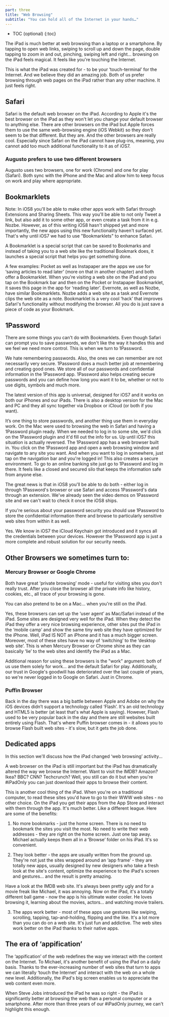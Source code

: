 ```yaml
---
part: three
title: "Web Browsing"
subtitle: "You can hold all of the Internet in your hands…"
---
```


* TOC (optional)
{:toc}

The iPad is much better at web browsing than a laptop or a smartphone. By tapping to open web links, swiping to scroll up and down the page, double tapping to zoom in and out, pinching, swiping left and right... browsing on the iPad feels magical. It feels like you're touching the Internet.

This is what the iPad was created for - to be your ‘touch-terminal’ for the Internet. And we believe they did an amazing job. Both of us prefer browsing through web pages on the iPad rather than any other machine. It just feels right.

## Safari

Safari is the default web browser on the iPad. According to Apple it's the best browser on the iPad as they won't let you change your default browser to anything else. There are other browsers on the iPad but Apple forces them to use the same web-browsing engine (iOS Webkit) so they don't seem to be that different. But they are. And the other browsers are really cool. Especially since Safari on the iPad cannot have plug-ins, meaning, you cannot add too much additional functionality to it as of iOS7.

### Augusto prefers to use two different browsers

Augusto uses two browsers, one for work (Chrome) and one for play (Safari). Both sync with the iPhone and the Mac and allow him to keep focus on work and play where appropriate.

## Bookmarklets

Note: In iOS8 you'll be able to make other apps work with Safari through Extensions and Sharing Sheets. This way you'll be able to not only Tweet a link, but also add it to some other app, or even create a task from it in e.g. Nozbe. However, as of this writing iOS8 hasn't shipped yet and more importantly, the new apps using this new functionality haven't surfaced yet. That's why until iOS7 we had to use "Bookmarklets" to enhance Safari.

A Bookmarklet is a special script that can be saved to Bookmarks and instead of taking you to a web site like the traditional Bookmark does, it launches a special script that helps you get something done.

A few examples: Pocket as well as Instapaper are the apps we use for ‘saving articles to read later’ (more on that in another chapter) and both offer a Bookmarklet. When you're visiting a web site on the iPad and you tap on the Bookmark bar and then on the Pocket or Instapaper Bookmarklet, it saves this page in the app for ‘reading later’. Evernote, as well as Nozbe, have similar Bookmarklets. Nozbe adds a web site as a task and Evernote clips the web site as a note. Bookmarklet is a very cool ‘hack’ that improves Safari's functionality without modifying the browser. All you do is just save a piece of code as your Bookmark.

## 1Password

There are some things you can't do with Bookmarklets. Even though Safari can prompt you to save passwords, we don't like the way it handles this and we feel we need more control. This is when we turn to 1Password.

We hate remembering passwords. Also, the ones we can remember are not necessarily very secure. 1Password does a much better job at remembering and creating good ones. We store all of our passwords and confidential information in the 1Password app. 1Password also helps creating secure passwords and you can define how long you want it to be, whether or not to use digits, symbols and much more.

The latest version of this app is universal, designed for iOS7 and it works on both our iPhones and our iPads. There is also a desktop version for the Mac and PC and they all sync together via Dropbox or iCloud (or both if you want).

It’s one thing to store passwords, and another thing use them in everyday work. On the Mac were used to browsing the web in Safari and having a 1Password plugin ready. When we needed to log in to some site, we'd click on the 1Password plugin and it'd fill out the info for us. Up until iOS7 this situation is actually reversed. The 1Password app has a web browser built in. You click on the 1Password app and open a web browsing window and navigate to any site you want. And when you want to log in somewhere, just tap on the navigation bar and you're logged in! This also creates a secure environment. To go to an online banking site just go to 1Password and log in there. It feels like a closed and secured silo that keeps the information safe from anyone else.

The great news is that in iOS8 you'll be able to do both - either log in through 1Password's browser or use Safari and access 1Password's data through an extension. We've already seen the video demos on 1Password site and we can't wait to check it once the iOS8 ships.

If you're serious about your password security you should use 1Password to store the confidential information there and browse to particularly sensitive web sites from within it as well.

Yes. We know in iOS7 the iCloud Keychain got introduced and it syncs all the credentials between your devices. However the 1Password app is just a more complete and robust solution for our security needs.

## Other Browsers we sometimes turn to:

### Mercury Browser or Google Chrome

Both have great ‘private browsing’ mode - useful for visiting sites you don't really trust. After you close the browser all the private info like history, cookies, etc., all trace of your browsing is gone.

You can also pretend to be on a Mac... when you're still on the iPad.

Yes, these browsers can set up the ‘user agent’ as Mac/Safari instead of the iPad. Some sites are designed very well for the iPad. When they detect the iPad they offer a very nice browsing experience, other sites put the iPad in the ‘mobile camp’ and show the same tiny web site they have optimized for the iPhone. Well, iPad IS NOT an iPhone and it has a much bigger screen. Moreover, most of these sites have no way of ‘switching’ to the ‘desktop web site’. This is when Mercury Browser or Chrome shine as they can basically ‘lie’ to the web sites and identify the iPad as a Mac.

Additional reason for using these browsers is the "work" argument: both of us use them solely for work... and the default Safari for play. Additionally, our trust in Google's goodwill has deteriorated over the last couple of years, so we're never logged in to Google on Safari. Just in Chrome.

### Puffin Browser

Back in the day there was a big battle between Apple and Adobe on why the iOS devices didn’t support a technology called ‘Flash’. It's an old technology and HTML5 is better (at least that's what Apple is saying). However, Flash used to be very popular back in the day and there are still websites built entirely using Flash. That's where Puffin browser comes in - it allows you to browse Flash built web sites - it's slow, but it gets the job done.

## Dedicated apps

In this section we'll discuss how the iPad changed ‘web browsing’ activity...

A web browser on the iPad is still important but the iPad has dramatically altered the way we browse the Internet. Want to visit the IMDB? Amazon? Ikea? BBC? CNN? Techcrunch? Well, you still can do it but when you're #iPadOnly you can just download their apps to browse their content.

This is another cool thing of the iPad. When you're on a traditional computer, to read these sites you'd have to go to their WWW web sites - no other choice. On the iPad you get their apps from the App Store and interact with them through the app. It's much better. Like a different league. Here are some of the benefits:

1) No more bookmarks - just the home screen. There is no need to bookmark the sites you visit the most. No need to write their web addresses - they are right on the home screen. Just one tap away. Michael actually keeps them all in a ‘Browse’ folder on his iPad. It's so convenient.

2) They look better - the apps are usually written from the ground up. They're not just the sites wrapped around an ‘app frame’ - they are totally new apps, usually designed by new designers who take a fresh look at the site's content, optimize the experience to the iPad's screen and gestures... and the result is pretty amazing.

Have a look at the IMDB web site. It's always been pretty ugly and for a movie freak like Michael, it was annoying. Now on the iPad, it's a totally different ball game - now the app is his ultimate water cooler. He loves browsing it, learning about the movies, actors... and watching movie trailers.

3) The apps work better - most of these apps use gestures like swiping, scrolling, tapping, tap-and-holding, flipping and the like. It's a lot more than you can do on a web site. It's just fun and addictive. The web sites work better on the iPad thanks to their native apps.

## The era of ‘appification’

The ‘appification’ of the web redefines the way we interact with the content on the Internet. To Michael, it's another benefit of using the iPad on a daily basis. Thanks to the ever-increasing number of web sites that turn to apps we can literally ‘touch the Internet’ and interact with the web on a whole new level. Additionally, the iPad's big screen enables us to appreciate the web content even more.

When Steve Jobs introduced the iPad he was so right - the iPad is significantly better at browsing the web than a personal computer or a smartphone. After more than three years of our #iPadOnly journey, we can't highlight this enough.
